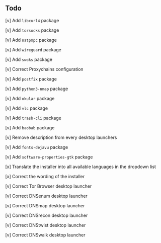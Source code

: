 ## Todo

\[v\] Add `libcurl4` package

\[v\] Add `torsocks` package

\[v\] Add `natpmpc` package

\[v\] Add `wireguard` package

\[v\] Add `swaks` package

\[v\] Correct Proxychains configuration

\[v\] Add `postfix` package

\[v\] Add `python3-nmap` package

\[v\] Add `okular` package

\[v\] Add `vlc` package

\[v\] Add `trash-cli` package

\[v\] Add `baobab` package

\[v\] Remove description from every desktop launchers

\[v\] Add `fonts-dejavu` package

\[v\] Add `software-properties-gtk` package

\[x\] Translate the installer into all available languages in the dropdown list

\[x\] Correct the wording of the installer

\[v\] Correct Tor Browser desktop launcher

\[v\] Correct DNSenum desktop launcher

\[v\] Correct DNSmap desktop launcher

\[v\] Correct DNSrecon desktop launcher

\[v\] Correct DNStwist desktop launcher

\[v\] Correct DNSwalk desktop launcher
